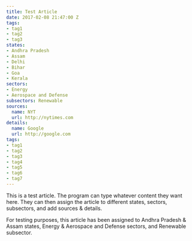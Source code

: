 ```yaml
---
title: Test Article
date: 2017-02-08 21:47:00 Z
tags:
- tag1
- tag2
- tag3
states:
- Andhra Pradesh
- Assam
- Delhi
- Bihar
- Goa
- Kerala
sectors:
- Energy
- Aerospace and Defense
subsectors: Renewable
sources:
  name: NYT
  url: http://nytimes.com
details:
  name: Google
  url: http://google.com
tags:
- tag1
- tag2
- tag3
- tag4
- tag5
- tag6
- tag7
---
```


This is a test article. The program can type whatever content they want here. They can then assign the article to different states, sectors, subsectors, and add sources & details.

For testing purposes, this article has been assigned to Andhra Pradesh & Assam states, Energy & Aerospace and Defense sectors, and Renewable subsector.
